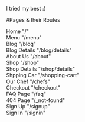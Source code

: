 I tried my best :)

#Pages & their Routes

Home            "/" <br>
Menu            "/menu" <br>
Blog            "/blog" <br>
Blog Details    "/blog/details" <br>
About Us        "/about" <br>
Shop            "/shop" <br>
Shop Details    "/shop/details" <br>
Shpping Car     "/shopping-cart" <br>
Our Chef        "/chefs" <br>
Checkout        "/checkout" <br>
FAQ Page        "/faq" <br>
404 Page        "/_not-found" <br>
Sign Up         "/signup" <br>
Sign In         "/signin" <br>